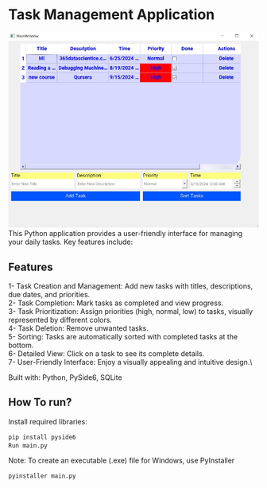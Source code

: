 # Task Management Application
<img src="Screenshot_todolist.jpg" alt="Assignment19" />
This Python application provides a user-friendly interface for managing your daily tasks. Key features include:

## Features
1- Task Creation and Management: Add new tasks with titles, descriptions, due dates, and priorities.\
2- Task Completion: Mark tasks as completed and view progress.\
3- Task Prioritization: Assign priorities (high, normal, low) to tasks, visually represented by different colors.\
4- Task Deletion: Remove unwanted tasks.\
5- Sorting: Tasks are automatically sorted with completed tasks at the bottom.\
6- Detailed View: Click on a task to see its complete details.\
7- User-Friendly Interface: Enjoy a visually appealing and intuitive design.\

Built with: Python, PySide6, SQLite

## How To run?

Install required libraries:
```bash
pip install pyside6
Run main.py
```
Note: To create an executable (.exe) file for Windows, use PyInstaller
```bash
pyinstaller main.py
```